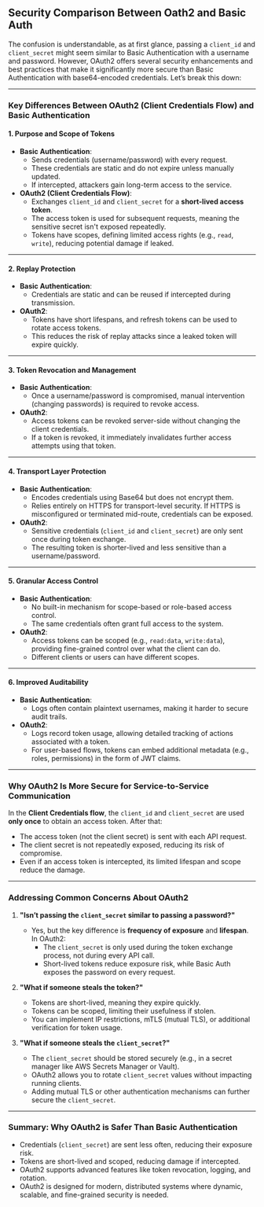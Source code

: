 ## Security Comparison Between Oath2 and Basic Auth

The confusion is understandable, as at first glance, passing a `client_id` and `client_secret` might seem similar to Basic Authentication with a username and password. However, OAuth2 offers several security enhancements and best practices that make it significantly more secure than Basic Authentication with base64-encoded credentials. Let’s break this down:

---

### Key Differences Between OAuth2 (Client Credentials Flow) and Basic Authentication

#### 1. **Purpose and Scope of Tokens**
   - **Basic Authentication**:
     - Sends credentials (username/password) with every request.
     - These credentials are static and do not expire unless manually updated.
     - If intercepted, attackers gain long-term access to the service.
   - **OAuth2 (Client Credentials Flow)**:
     - Exchanges `client_id` and `client_secret` for a **short-lived access token**.
     - The access token is used for subsequent requests, meaning the sensitive secret isn't exposed repeatedly.
     - Tokens have scopes, defining limited access rights (e.g., `read`, `write`), reducing potential damage if leaked.

---

#### 2. **Replay Protection**
   - **Basic Authentication**:
     - Credentials are static and can be reused if intercepted during transmission.
   - **OAuth2**:
     - Tokens have short lifespans, and refresh tokens can be used to rotate access tokens.
     - This reduces the risk of replay attacks since a leaked token will expire quickly.

---

#### 3. **Token Revocation and Management**
   - **Basic Authentication**:
     - Once a username/password is compromised, manual intervention (changing passwords) is required to revoke access.
   - **OAuth2**:
     - Access tokens can be revoked server-side without changing the client credentials.
     - If a token is revoked, it immediately invalidates further access attempts using that token.

---

#### 4. **Transport Layer Protection**
   - **Basic Authentication**:
     - Encodes credentials using Base64 but does not encrypt them.
     - Relies entirely on HTTPS for transport-level security. If HTTPS is misconfigured or terminated mid-route, credentials can be exposed.
   - **OAuth2**:
     - Sensitive credentials (`client_id` and `client_secret`) are only sent once during token exchange.
     - The resulting token is shorter-lived and less sensitive than a username/password.

---

#### 5. **Granular Access Control**
   - **Basic Authentication**:
     - No built-in mechanism for scope-based or role-based access control.
     - The same credentials often grant full access to the system.
   - **OAuth2**:
     - Access tokens can be scoped (e.g., `read:data`, `write:data`), providing fine-grained control over what the client can do.
     - Different clients or users can have different scopes.

---

#### 6. **Improved Auditability**
   - **Basic Authentication**:
     - Logs often contain plaintext usernames, making it harder to secure audit trails.
   - **OAuth2**:
     - Logs record token usage, allowing detailed tracking of actions associated with a token.
     - For user-based flows, tokens can embed additional metadata (e.g., roles, permissions) in the form of JWT claims.

---

### Why OAuth2 Is More Secure for Service-to-Service Communication

In the **Client Credentials flow**, the `client_id` and `client_secret` are used **only once** to obtain an access token. After that:
- The access token (not the client secret) is sent with each API request.
- The client secret is not repeatedly exposed, reducing its risk of compromise.
- Even if an access token is intercepted, its limited lifespan and scope reduce the damage.

---

### Addressing Common Concerns About OAuth2

1. **"Isn’t passing the `client_secret` similar to passing a password?"**
   - Yes, but the key difference is **frequency of exposure** and **lifespan**. In OAuth2:
     - The `client_secret` is only used during the token exchange process, not during every API call.
     - Short-lived tokens reduce exposure risk, while Basic Auth exposes the password on every request.

2. **"What if someone steals the token?"**
   - Tokens are short-lived, meaning they expire quickly.
   - Tokens can be scoped, limiting their usefulness if stolen.
   - You can implement IP restrictions, mTLS (mutual TLS), or additional verification for token usage.

3. **"What if someone steals the `client_secret`?"**
   - The `client_secret` should be stored securely (e.g., in a secret manager like AWS Secrets Manager or Vault).
   - OAuth2 allows you to rotate `client_secret` values without impacting running clients.
   - Adding mutual TLS or other authentication mechanisms can further secure the `client_secret`.

---

### Summary: Why OAuth2 is Safer Than Basic Authentication
- Credentials (`client_secret`) are sent less often, reducing their exposure risk.
- Tokens are short-lived and scoped, reducing damage if intercepted.
- OAuth2 supports advanced features like token revocation, logging, and rotation.
- OAuth2 is designed for modern, distributed systems where dynamic, scalable, and fine-grained security is needed.

